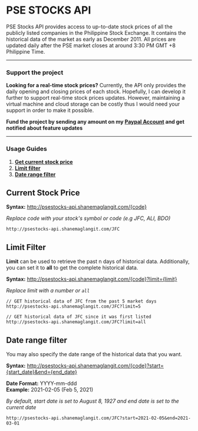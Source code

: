 # PSE STOCKS API
PSE Stocks API provides access to up-to-date stock prices of all the publicly listed companies in the Philippine Stock Exchange. It contains the historical data of the market as early as December 2011. All prices are updated daily after the PSE market closes at around 3:30 PM GMT +8 Philippine Time.

___
### Support the project
**Looking for a real-time stock prices?** Currently, the API only provides the daily opening and closing prices of each stock. Hopefully, I can develop it further to support real-time stock prices updates. However, maintaining a virtual machine and cloud storage can be costly thus I would need your support in order to make it possible.

**Fund the project by sending any amount on my [Paypal Account](https://www.paypal.com/paypalme/shanemaglangit) and get notified about feature updates**

---
### Usage Guides

1. **[Get current stock price](#current-stock-price)**
2. **[Limit filter](#limit-filter)**
3. **[Date range filter](#date-range-filter)**

## Current Stock Price

**Syntax:** http://psestocks-api.shanemaglangit.com/{code}

*Replace code with your stock's symbol or code (e.g JFC, ALI, BDO)*
```http request
http://psestocks-api.shanemaglangit.com/JFC
```

## Limit Filter
**Limit** can be used to retrieve the past n days of historical data. Additionally, you can set it to **all** to get the complete historical data.

**Syntax:** http://psestocks-api.shanemaglangit.com/{code}?limit={limit}

*Replace limit with a number or `all`*
```http request
// GET historical data of JFC from the past 5 market days
http://psestocks-api.shanemaglangit.com/JFC?limit=5

// GET historical data of JFC since it was first listed
http://psestocks-api.shanemaglangit.com/JFC?limit=all
```

## Date range filter
You may also specify the date range of the historical data that you want.

**Syntax:** http://psestocks-api.shanemaglangit.com/{code}?start={start_date}&end={end_date}

**Date Format:** YYYY-mm-ddd<br/>
**Example:** 2021-02-05 (Feb 5, 2021)

*By default, start date is set to August 8, 1927 and end date is set to the current date*
```http request
http://psestocks-api.shanemaglangit.com/JFC?start=2021-02-05&end=2021-03-01
```
